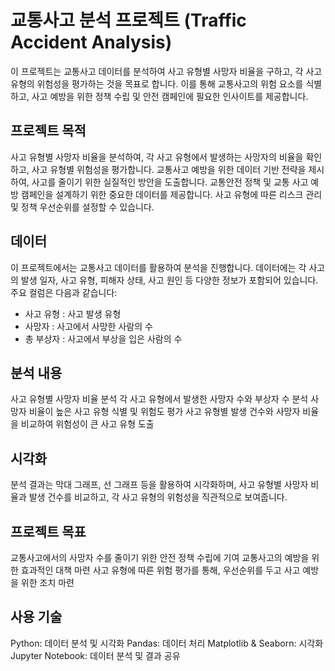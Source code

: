 # 교통사고 분석 프로젝트 (Traffic Accident Analysis) #
이 프로젝트는 교통사고 데이터를 분석하여 사고 유형별 사망자 비율을 구하고, 각 사고 유형의 위험성을 평가하는 것을 목표로 합니다. 이를 통해 교통사고의 위험 요소를 식별하고, 사고 예방을 위한 정책 수립 및 안전 캠페인에 필요한 인사이트를 제공합니다.

## 프로젝트 목적
사고 유형별 사망자 비율을 분석하여, 각 사고 유형에서 발생하는 사망자의 비율을 확인하고, 사고 유형별 위험성을 평가합니다.
교통사고 예방을 위한 데이터 기반 전략을 제시하여, 사고를 줄이기 위한 실질적인 방안을 도출합니다.
교통안전 정책 및 교통 사고 예방 캠페인을 설계하기 위한 중요한 데이터를 제공합니다.
사고 유형에 따른 리스크 관리 및 정책 우선순위를 설정할 수 있습니다.
## 데이터
이 프로젝트에서는 교통사고 데이터를 활용하여 분석을 진행합니다. 데이터에는 각 사고의 발생 일자, 사고 유형, 피해자 상태, 사고 원인 등 다양한 정보가 포함되어 있습니다. 주요 컬럼은 다음과 같습니다:
+ 사고 유형 : 사고 발생 유형
+ 사망자 : 사고에서 사망한 사람의 수
+ 총 부상자 : 사고에서 부상을 입은 사람의 수
## 분석 내용
  사고 유형별 사망자 비율 분석
  각 사고 유형에서 발생한 사망자 수와 부상자 수 분석
  사망자 비율이 높은 사고 유형 식별 및 위험도 평가
  사고 유형별 발생 건수와 사망자 비율을 비교하여 위험성이 큰 사고 유형 도출
## 시각화
분석 결과는 막대 그래프, 선 그래프 등을 활용하여 시각화하며, 사고 유형별 사망자 비율과 발생 건수를 비교하고, 각 사고 유형의 위험성을 직관적으로 보여줍니다.

## 프로젝트 목표
교통사고에서의 사망자 수를 줄이기 위한 안전 정책 수립에 기여
교통사고의 예방을 위한 효과적인 대책 마련
사고 유형에 따른 위험 평가를 통해, 우선순위를 두고 사고 예방을 위한 조치 마련
## 사용 기술
Python: 데이터 분석 및 시각화
Pandas: 데이터 처리
Matplotlib & Seaborn: 시각화
Jupyter Notebook: 데이터 분석 및 결과 공유
